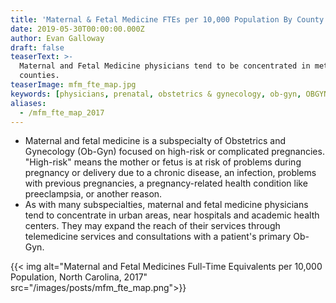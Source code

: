 ```yaml
---
title: 'Maternal & Fetal Medicine FTEs per 10,000 Population By County'
date: 2019-05-30T00:00:00.000Z
author: Evan Galloway
draft: false
teaserText: >-
  Maternal and Fetal Medicine physicians tend to be concentrated in metropolitan
  counties.
teaserImage: mfm_fte_map.jpg
keywords: [physicians, prenatal, obstetrics & gynecology, ob-gyn, OBGYN]
aliases:
  - /mfm_fte_map_2017
---
```



* Maternal and fetal medicine is a subspecialty of Obstetrics and Gynecology (Ob-Gyn) focused on high-risk or complicated pregnancies.  "High-risk" means the mother or fetus is at risk of problems during pregnancy or delivery due to a chronic disease, an infection, problems with previous pregnancies, a pregnancy-related health condition like preeclampsia, or another reason.
* As with many subspecialties, maternal and fetal medicine physicians tend to concentrate in urban areas, near hospitals and academic health centers. They may expand the reach of their services through telemedicine services and consultations with a patient's primary Ob-Gyn.

{{< img alt="Maternal and Fetal Medicines Full-Time Equivalents per 10,000 Population, North Carolina, 2017" src="/images/posts/mfm_fte_map.png">}}
